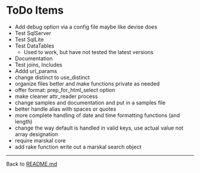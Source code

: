# ToDo Items

* Add debug option via a config file maybe like devise does
* Test SqlServer
* Test SqlLite
* Test DataTables
    * Used to work, but have not tested the latest versions
* Documentation
* Test joins, Includes
* Addd url_params
* change distinct to use_distinct
* organize files better and make functions private as needed
* offer format: prep_for_html_select option
* make cleaner attr_reader process
* change samples and documentation and put in a samples file 
* better handle alias with spaces or quotes
* more complete handling of date and time formatting functions (and length)
* change the way default is handled in valid keys, use actual value not array designation
* require marskal core
* add rake function write out a marskal search object

---
Back to [README.md](../README.md)